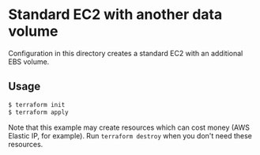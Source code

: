 # Standard EC2 with another data volume

Configuration in this directory creates a standard EC2 with an additional EBS volume.

## Usage

```bash
$ terraform init
$ terraform apply
```

Note that this example may create resources which can cost money (AWS Elastic IP, for example). Run `terraform destroy` when you don't need these resources.
